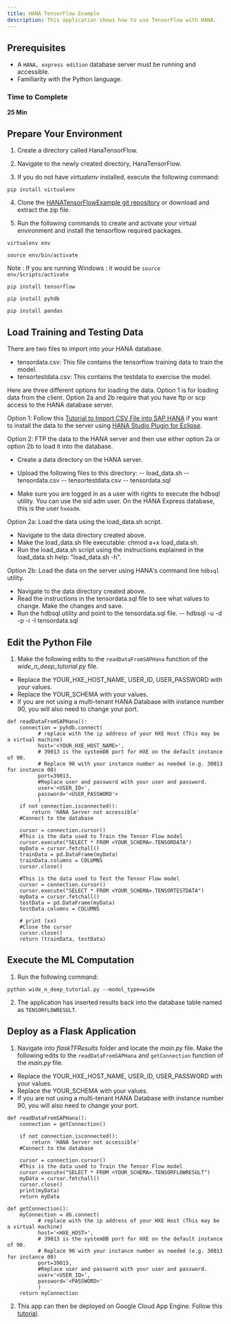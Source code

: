```yaml
---
title: HANA TensorFlow Example
description: This application shows how to use TensorFlow with HANA.
---
```

## Prerequisites
 - A `HANA, express edition` database server must be running and accessible.
 - Familiarity with the Python language.

### Time to Complete
**25 Min**

## Prepare Your Environment

1. Create a directory called HanaTensorFlow.

2. Navigate to the newly created directory, HanaTensorFlow.

3. If you do not have *virtualenv* installed, execute the following command:

`pip install virtualenv`

4. Clone the [HANATensorFlowExample git repository](https://github.wdf.sap.corp/I825357/HANATensorFlowExample) or download and extract the zip file.

5. Run the following commands to create and activate your virtual environment and install the tensorflow required packages.

`virtualenv env`

`source env/bin/activate`

Note : If you are running Windows : it would be `source env/Scripts/activate`

`pip install tensorflow`

`pip install pyhdb`

`pip install pandas`

## Load Training and Testing Data

There are two files to import into your HANA database. 

 - tensordata.csv: This file contains the tensorflow training data to train the model.
 - tensortestdata.csv: This contains the testdata to exercise the model.
 
Here are three different options for loading the data. Option 1 is for loading data from the client. Option 2a and 2b require that you have ftp or scp access to the HANA database server.

Option 1: Follow this [Tutorial to Import CSV File into SAP HANA](https://archive.sap.com/documents/docs/DOC-27960) if you want to install the data to the server using [HANA Studio Plugin for Eclipse](https://tools.hana.ondemand.com/#hanatools).

Option 2: FTP the data to the HANA server and then use either option 2a or option 2b to load it into the database.

- Create a data directory on the HANA server. 
- Upload the following files to this directory:
-- load_data.sh
-- tensordata.csv
-- tensortestdata.csv
-- tensordata.sql

- Make sure you are logged in as a user with rights to execute the hdbsql utility. You can use the sid adm user. On the HANA Express database, this is the user `hxeadm`.

Option 2a: Load the data using the load_data.sh script.

- Navigate to the data directory created above. 
- Make the load_data.sh file executable: chmod a+x load_data.sh.
- Run the load_data.sh script using the instructions explained in the load_data.sh help: "load_data.sh -h".

Option 2b: Load the data on the server using HANA's command line `hdbsql` utility. 

- Navigate to the data directory created above. 
- Read the instructions in the tensordata.sql file to see what values to change. Make the changes and save.
- Run the hdbsql utility and point to the tensordata.sql file.
--  hdbsql -u <Your User> -d <YourDatabase> -p <YourPassword> -i <YourInstance> -I tensordata.sql

## Edit the Python File

1. Make the following edits to the `readDataFromSAPHana` function of the *wide_n_deep_tutorial.py* file.

  - Replace the YOUR_HXE_HOST_NAME, USER_ID, USER_PASSWORD with your values.
  - Replace the YOUR_SCHEMA with your values.
  - If you are not using a multi-tenant HANA Database with instance number 90, you will also need to change your port.


```
def readDataFromSAPHana():
    connection = pyhdb.connect(
          # replace with the ip address of your HXE Host (This may be a virtual machine)
          host='<YOUR_HXE_HOST_NAME>',
          # 39013 is the systemDB port for HXE on the default instance of 90.
          # Replace 90 with your instance number as needed (e.g. 30013 for instance 00)
          port=39013,
          #Replace user and password with your user and password.
          user='<USER_ID>',
          password='<USER_PASSWORD'>
          )
    if not connection.isconnected():
        return 'HANA Server not accessible'
    #Connect to the database

    cursor = connection.cursor()
    #This is the data used to Train the Tensor Flow model
    cursor.execute("SELECT * FROM <YOUR_SCHEMA>.TENSORDATA")
    myData = cursor.fetchall()
    trainData = pd.DataFrame(myData)
    trainData.columns = COLUMNS
    cursor.close()

    #This is the data used to Test the Tensor Flow model
    cursor = connection.cursor()
    cursor.execute("SELECT * FROM <YOUR_SCHEMA>.TENSORTESTDATA")
    myData = cursor.fetchall()
    testData = pd.DataFrame(myData)
    testData.columns = COLUMNS

    # print (xx)
    #Close the cursor
    cursor.close()
    return (trainData, testData)

```
## Execute the ML Computation

1. Run the following command:

`python wide_n_deep_tutorial.py --model_type=wide`

2. The application has inserted results back into the database table named as `TENSORFLOWRESULT`.

## Deploy as a Flask Application

1. Navigate into *flaskTFResults* folder and locate the *main.py* file. Make the following edits to the `readDataFromSAPHana` and `getConnection` function of the *main.py* file.

  - Replace the YOUR_HXE_HOST_NAME, USER_ID, USER_PASSWORD with your values.
  - Replace the YOUR_SCHEMA with your values.
  - If you are not using a multi-tenant HANA Database with instance number 90, you will also need to change your port.

```
def readDataFromSAPHana():
    connection = getConnection()

    if not connection.isconnected():
        return 'HANA Server not accessible'
    #Connect to the database

    cursor = connection.cursor()
    #This is the data used to Train the Tensor Flow model
    cursor.execute("SELECT * FROM <YOUR_SCHEMA>.TENSORFLOWRESULT")
    myData = cursor.fetchall()
    cursor.close()
    print(myData)
    return myData

def getConnection():
    myConnection = db.connect(
          # replace with the ip address of your HXE Host (This may be a virtual machine)
          host='<HXE_HOST>',
          # 39013 is the systemDB port for HXE on the default instance of 90.
          # Replace 90 with your instance number as needed (e.g. 30013 for instance 00)
          port=39015,
          #Replace user and password with your user and password.
          user='<USER_ID>',
          password='<PASSWORD>'
          )
    return myConnection

```

2. This app can then be deployed on Google Cloud App Engine. Follow this [tutorial](https://cloud.google.com/appengine/docs/standard/python/quickstart).
